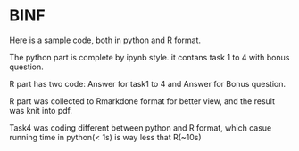 # BINF

Here is a sample code, both in python and R format. 

The python part is complete by ipynb style. it contans task 1 to 4 with bonus question.

R part has two code: Answer for task1 to 4 and Answer for Bonus question.

R part was collected to Rmarkdone format for better view, and the result was knit into pdf.

Task4 was coding different between python and R format, which casue running time in python(< 1s) is way less that R(~10s)
